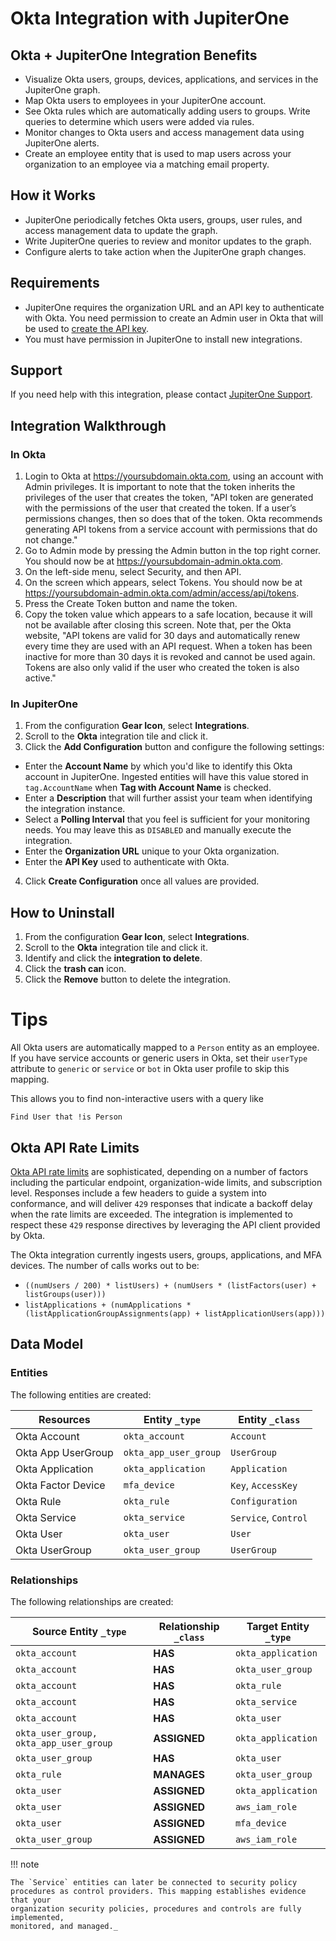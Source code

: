 # Okta Integration with JupiterOne

## Okta + JupiterOne Integration Benefits

*   Visualize Okta users, groups, devices, applications, and services in the
    JupiterOne graph.
*   Map Okta users to employees in your JupiterOne account.
*   See Okta rules which are automatically adding users to groups. Write queries
    to determine which users were added via rules.
*   Monitor changes to Okta users and access management data using JupiterOne
    alerts.
*   Create an employee entity that is used to map users across your organization
    to an employee via a matching email property.

## How it Works

*   JupiterOne periodically fetches Okta users, groups, user rules, and access
    management data to update the graph.
*   Write JupiterOne queries to review and monitor updates to the graph.
*   Configure alerts to take action when the JupiterOne graph changes.

## Requirements

*   JupiterOne requires the organization URL and an API key to authenticate with
    Okta. You need permission to create an Admin user in Okta that will be used to
    [create the API key](https://developer.okta.com/docs/api/getting_started/getting_a_token).
*   You must have permission in JupiterOne to install new integrations.

## Support

If you need help with this integration, please contact
[JupiterOne Support](https://support.jupiterone.io).

## Integration Walkthrough

### In Okta

1.  Login to Okta at <https://yoursubdomain.okta.com>, using an account with Admin
    privileges. It is important to note that the token inherits the privileges of
    the user that creates the token, "API token are generated with the
    permissions of the user that created the token. If a user’s permissions
    changes, then so does that of the token. Okta recommends generating API
    tokens from a service account with permissions that do not change."
2.  Go to Admin mode by pressing the Admin button in the top right corner. You
    should now be at <https://yoursubdomain-admin.okta.com>.
3.  On the left-side menu, select Security, and then API.
4.  On the screen which appears, select Tokens. You should now be at
    <https://yoursubdomain-admin.okta.com/admin/access/api/tokens>.
5.  Press the Create Token button and name the token.
6.  Copy the token value which appears to a safe location, because it will not be
    available after closing this screen. Note that, per the Okta website, "API
    tokens are valid for 30 days and automatically renew every time they are used
    with an API request. When a token has been inactive for more than 30 days it
    is revoked and cannot be used again. Tokens are also only valid if the user
    who created the token is also active."

### In JupiterOne

1.  From the configuration **Gear Icon**, select **Integrations**.
2.  Scroll to the **Okta** integration tile and click it.
3.  Click the **Add Configuration** button and configure the following settings:

*   Enter the **Account Name** by which you'd like to identify this Okta account
    in JupiterOne. Ingested entities will have this value stored in
    `tag.AccountName` when **Tag with Account Name** is checked.
*   Enter a **Description** that will further assist your team when identifying
    the integration instance.
*   Select a **Polling Interval** that you feel is sufficient for your monitoring
    needs. You may leave this as `DISABLED` and manually execute the integration.
*   Enter the **Organization URL** unique to your Okta organization.
*   Enter the **API Key** used to authenticate with Okta.

4.  Click **Create Configuration** once all values are provided.

## How to Uninstall

1.  From the configuration **Gear Icon**, select **Integrations**.
2.  Scroll to the **Okta** integration tile and click it.
3.  Identify and click the **integration to delete**.
4.  Click the **trash can** icon.
5.  Click the **Remove** button to delete the integration.

# Tips

All Okta users are automatically mapped to a `Person` entity as an employee. If
you have service accounts or generic users in Okta, set their `userType`
attribute to `generic` or `service` or `bot` in Okta user profile to skip this
mapping.

This allows you to find non-interactive users with a query like

```j1ql
Find User that !is Person
```

## Okta API Rate Limits

[Okta API rate limits][2] are sophisticated, depending on a number of factors
including the particular endpoint, organization-wide limits, and subscription
level. Responses include a few headers to guide a system into conformance, and
will deliver `429` responses that indicate a backoff delay when the rate limits
are exceeded. The integration is implemented to respect these `429` response
directives by leveraging the API client provided by Okta.

The Okta integration currently ingests users, groups, applications, and MFA
devices. The number of calls works out to be:

*   `((numUsers / 200) * listUsers) + (numUsers * (listFactors(user) + listGroups(user)))`
*   `listApplications + (numApplications * (listApplicationGroupAssignments(app) + listApplicationUsers(app)))`

<!-- {J1_DOCUMENTATION_MARKER_START} -->

<!--
********************************************************************************
NOTE: ALL OF THE FOLLOWING DOCUMENTATION IS GENERATED USING THE
"j1-integration document" COMMAND. DO NOT EDIT BY HAND! PLEASE SEE THE DEVELOPER
DOCUMENTATION FOR USAGE INFORMATION:

https://github.com/JupiterOne/sdk/blob/main/docs/integrations/development.md
********************************************************************************
-->

## Data Model

### Entities

The following entities are created:

| Resources          | Entity `_type`        | Entity `_class`      |
| ------------------ | --------------------- | -------------------- |
| Okta Account       | `okta_account`        | `Account`            |
| Okta App UserGroup | `okta_app_user_group` | `UserGroup`          |
| Okta Application   | `okta_application`    | `Application`        |
| Okta Factor Device | `mfa_device`          | `Key`, `AccessKey`   |
| Okta Rule          | `okta_rule`           | `Configuration`      |
| Okta Service       | `okta_service`        | `Service`, `Control` |
| Okta User          | `okta_user`           | `User`               |
| Okta UserGroup     | `okta_user_group`     | `UserGroup`          |

### Relationships

The following relationships are created:

| Source Entity `_type`                  | Relationship `_class` | Target Entity `_type` |
| -------------------------------------- | --------------------- | --------------------- |
| `okta_account`                         | **HAS**               | `okta_application`    |
| `okta_account`                         | **HAS**               | `okta_user_group`     |
| `okta_account`                         | **HAS**               | `okta_rule`           |
| `okta_account`                         | **HAS**               | `okta_service`        |
| `okta_account`                         | **HAS**               | `okta_user`           |
| `okta_user_group, okta_app_user_group` | **ASSIGNED**          | `okta_application`    |
| `okta_user_group`                      | **HAS**               | `okta_user`           |
| `okta_rule`                            | **MANAGES**           | `okta_user_group`     |
| `okta_user`                            | **ASSIGNED**          | `okta_application`    |
| `okta_user`                            | **ASSIGNED**          | `aws_iam_role`        |
| `okta_user`                            | **ASSIGNED**          | `mfa_device`          |
| `okta_user_group`                      | **ASSIGNED**          | `aws_iam_role`        |

<!--
********************************************************************************
END OF GENERATED DOCUMENTATION AFTER BELOW MARKER
********************************************************************************
-->

<!-- {J1_DOCUMENTATION_MARKER_END} -->

!!! note

    The `Service` entities can later be connected to security policy
    procedures as control providers. This mapping establishes evidence that your
    organization security policies, procedures and controls are fully implemented,
    monitored, and managed._

[1]: https://developer.okta.com/docs/api/getting_started/getting_a_token

[2]: https://developer.okta.com/docs/reference/rate-limits/
 
<!--  jupiterOneDocVersion=2-1-6 -->